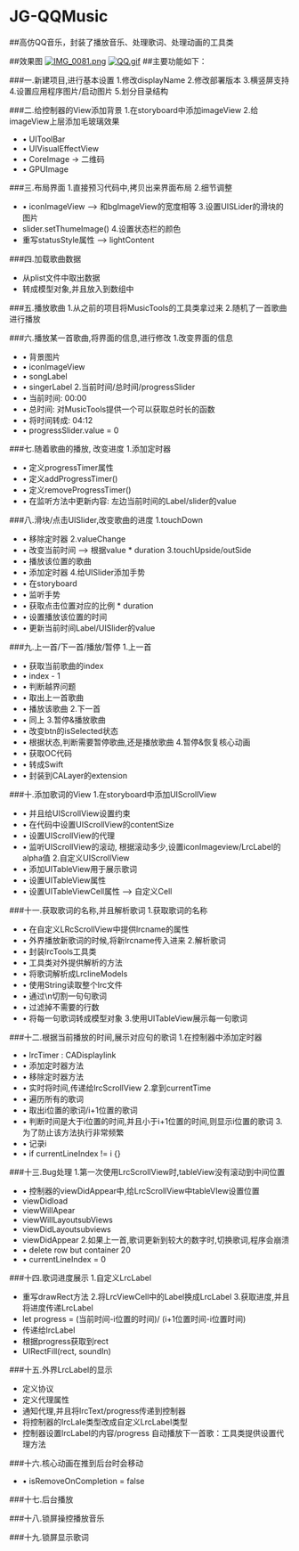 # JG-QQMusic
##高仿QQ音乐，封装了播放音乐、处理歌词、处理动画的工具类

##效果图
[![IMG_0081.png](http://image.huangbowei.com/images/2016/11/28/IMG_0081.png)](http://image.huangbowei.com/image/MyZY)
[![QQ.gif](http://image.huangbowei.com/images/2016/11/28/QQ.gif)](http://image.huangbowei.com/image/MOcq)
##主要功能如下：

###一.新建项目,进行基本设置
1.修改displayName
2.修改部署版本
3.横竖屏支持
4.设置应用程序图片/启动图片
5.划分目录结构


###二.给控制器的View添加背景
1.在storyboard中添加imageView
2.给imageView上层添加毛玻璃效果
* •	UIToolBar
* •	UIVisualEffectView
* •	CoreImage  -> 二维码
* •	GPUImage

###三.布局界面
1.直接预习代码中,拷贝出来界面布局
2.细节调整
* •	iconImageView —> 和bgImageView的宽度相等
3.设置UISLider的滑块的图片
* slider.setThumeImage()
4.设置状态栏的颜色
* 重写statusStyle属性  —> lightContent

###四.加载歌曲数据
* 从plist文件中取出数据
* 转成模型对象,并且放入到数组中

###五.播放歌曲
1.从之前的项目将MusicTools的工具类拿过来
2.随机了一首歌曲进行播放


###六.播放某一首歌曲,将界面的信息,进行修改
1.改变界面的信息
* •	背景图片
* •	iconImageView
* •	songLabel
* •	singerLabel
2.当前时间/总时间/progressSlider
* •	当前时间: 00:00
* •	总时间: 对MusicTools提供一个可以获取总时长的函数
* •	将时间转成: 04:12
* •	progressSlider.value = 0

###七.随着歌曲的播放, 改变进度
1.添加定时器
* •	定义progressTimer属性
* •	定义addProgressTimer()
* •	定义removeProgressTimer()
* •	在监听方法中更新内容: 左边当前时间的Label/slider的value


###八.滑块/点击UISlider,改变歌曲的进度
1.touchDown
* •	移除定时器
2.valueChange
* •	改变当前时间 —> 根据value * duration
3.touchUpside/outSide
* •	播放该位置的歌曲
* •	添加定时器
4.给UISlider添加手势
* •	在storyboard
* •	监听手势
* •	获取点击位置对应的比例 * duration
* •	设置播放该位置的时间
* •	更新当前时间Label/UISlider的value

###九.上一首/下一首/播放/暂停
1.上一首
* •	获取当前歌曲的index
* •	index - 1
* •	判断越界问题
* •	取出上一首歌曲
* •	播放该歌曲
2.下一首
* •	同上
3.暂停&播放歌曲
* •	改变btn的isSelected状态
* •	根据状态,判断需要暂停歌曲,还是播放歌曲
4.暂停&恢复核心动画
* •	获取OC代码
* •	转成Swift
* •	封装到CALayer的extension


###十.添加歌词的View
1.在storyboard中添加UIScrollView
* •	并且给UIScrollView设置约束
* •	在代码中设置UIScrollView的contentSize
* •	设置UIScrollView的代理
* •	监听UIScrollView的滚动, 根据滚动多少,设置iconImageview/LrcLabel的alpha值
2.自定义UIScrollView
* •	添加UITableView用于展示歌词
* •	设置UITableView属性
* •	设置UITableViewCell属性 —> 自定义Cell

###十一.获取歌词的名称,并且解析歌词
1.获取歌词的名称
* •	在自定义LRcScrollView中提供lrcname的属性
* •	外界播放新歌词的时候,将新lrcname传入进来
2.解析歌词
* •	封装lrcTools工具类
* •	工具类对外提供解析的方法
* •	将歌词解析成LrclineModels
* •	使用String读取整个lrc文件
* •	通过\n切割一句句歌词
* •	过滤掉不需要的行数
* •	将每一句歌词转成模型对象
3.使用UITableView展示每一句歌词


###十二.根据当前播放的时间,展示对应句的歌词
1.在控制器中添加定时器
* •	lrcTimer : CADisplaylink
* •	添加定时器方法
* •	移除定时器方法
* •	实时将时间,传递给lrcScrollView
2.拿到currentTime
* •	遍历所有的歌词
* •	取出i位置的歌词/i+1位置的歌词
* •	判断时间是大于i位置的时间,并且小于i+1位置的时间,则显示i位置的歌词
3.为了防止该方法执行非常频繁
* •	记录i
* •	if currentLineIndex != i {}

###十三.Bug处理
1.第一次使用LrcScrollView时,tableView没有滚动到中间位置
* •	控制器的viewDidAppear中,给LrcScrollView中tableVIew设置位置
* viewDidload
* viewWillApear
* viewWillLayoutsubViews
* viewDidLayoutsubviews
* viewDidAppear
2.如果上一首,歌词更新到较大的数字时,切换歌词,程序会崩溃
* •	delete row but container 20
* •	currentLineIndex = 0

###十四.歌词进度展示
1.自定义LrcLabel
* 重写drawRect方法
2.将LrcViewCell中的Label换成LrcLabel
3.获取进度,并且将进度传递LrcLabel
* let progress = (当前时间-i位置的时间)/ (i+1位置时间-i位置时间)
* 传递给lrcLabel
* 根据progress获取到rect
* UIRectFill(rect, soundIn)


###十五.外界LrcLabel的显示
* 定义协议
* 定义代理属性
* 通知代理,并且将lrcText/progress传递到控制器
* 将控制器的lrcLale类型改成自定义LrcLabel类型
* 控制器设置lrcLabel的内容/progress
自动播放下一首歌：工具类提供设置代理方法

###十六.核心动画在推到后台时会移动
* •	isRemoveOnCompletion = false

###十七.后台播放

###十八.锁屏操控播放音乐

###十九.锁屏显示歌词
